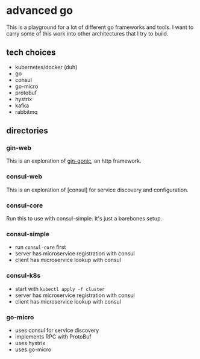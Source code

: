 # advanced go

This is a playground for a lot of different go frameworks and tools. I want to carry some of this work into other architectures that I try to build.

## tech choices

- kubernetes/docker (duh)
- go
- consul
- go-micro
- protobuf
- hystrix
- kafka
- rabbitmq

## directories

### gin-web

This is an exploration of [gin-gonic](https://github.com/gin-gonic/gin), an http framework.

### consul-web

This is an exploration of [consul] for service discovery and configuration.

### consul-core

Run this to use with consul-simple. It's just a barebones setup.

### consul-simple

- run `consul-core` first
- server has microservice registration with consul
- client has microservice lookup with consul

### consul-k8s

- start with `kubectl apply -f cluster`
- server has microservice registration with consul
- client has microservice lookup with consul

### go-micro

- uses consul for service discovery
- implements RPC with ProtoBuf
- uses hystrix
- uses go-micro

